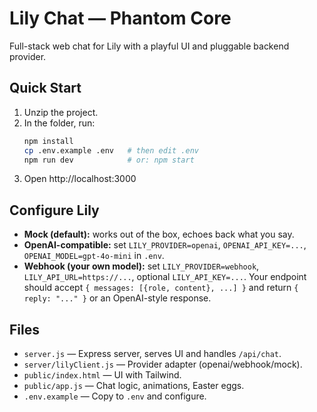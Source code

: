 # Lily Chat — Phantom Core
Full-stack web chat for Lily with a playful UI and pluggable backend provider.

## Quick Start
1) Unzip the project.
2) In the folder, run:
   ```bash
   npm install
   cp .env.example .env   # then edit .env
   npm run dev            # or: npm start
   ```
3) Open http://localhost:3000

## Configure Lily
- **Mock (default):** works out of the box, echoes back what you say.
- **OpenAI-compatible:** set `LILY_PROVIDER=openai`, `OPENAI_API_KEY=...`, `OPENAI_MODEL=gpt-4o-mini` in `.env`.
- **Webhook (your own model):** set `LILY_PROVIDER=webhook`, `LILY_API_URL=https://...`, optional `LILY_API_KEY=...`.
  Your endpoint should accept `{ messages: [{role, content}, ...] }` and return `{ reply: "..." }` or an OpenAI-style response.

## Files
- `server.js` — Express server, serves UI and handles `/api/chat`.
- `server/lilyClient.js` — Provider adapter (openai/webhook/mock).
- `public/index.html` — UI with Tailwind.
- `public/app.js` — Chat logic, animations, Easter eggs.
- `.env.example` — Copy to `.env` and configure.

